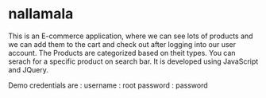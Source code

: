 # nallamala
This is an E-commerce application, where we can see lots of products and we can add them to the cart and check out after logging into our user account.
The Products are categorized based on theit types.
You can serach for a specific product on search bar. 
It is developed using JavaScript and JQuery.

Demo credentials are : username : root 
                       password : password
